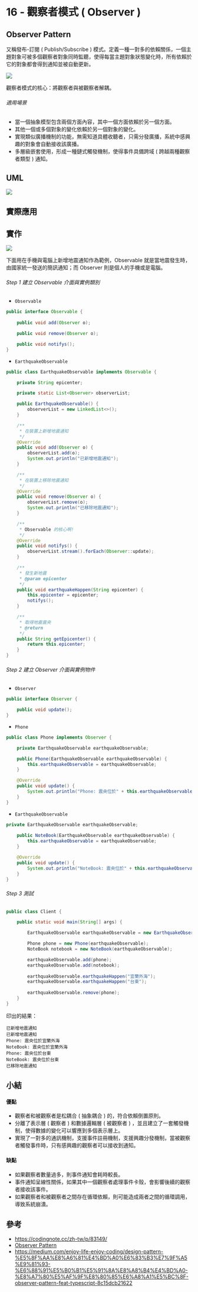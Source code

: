 # 16 - 觀察者模式 ( Observer )

## Observer Pattern 
又稱發布-訂閱 ( Publish/Subscribe ) 模式。定義一種一對多的依賴關係，一個主題對象可被多個觀察者對象同時監聽，使得每當主題對象狀態變化時，所有依賴於它的對象都會得到通知並被自動更新。

![](/images/16-1.png)

觀察者模式的核心：將觀察者與被觀察者解耦。

###### 適用場景
* 當一個抽象模型包含兩個方面內容，其中一個方面依賴於另一個方面。
* 其他一個或多個對象的變化依賴於另一個對象的變化。
* 實現類似廣播機制的功能，無需知道具體收聽者，只需分發廣播，系統中感興趣的對象會自動接收該廣播。
* 多層級嵌套使用，形成一種鏈式觸發機制，使得事件具備跨域 ( 跨越兩種觀察者類型 ) 通知。

## UML
![](/images/16-2.png)

## 實際應用

## 實作

![](/images/16-3.png)

下面用在手機與電腦上新增地震通知作為範例，Observable 就是當地震發生時，由國家統一發送的簡訊通知；而 Observer 則是個人的手機或是電腦。

###### Step 1 建立 Observable 介面與實例類別
* `Observable`
```java
public interface Observable {
	
    public void add(Observer o);

    public void remove(Observer o);

    public void notifys();
}
```

* `EarthquakeObservable`
```java
public class EarthquakeObservable implements Observable {

    private String epicenter;

    private static List<Observer> observerList;

    public EarthquakeObservable() {
        observerList = new LinkedList<>();
    }

    /**
     * 在裝置上新增地震通知
     */
    @Override
    public void add(Observer o) {
        observerList.add(o);
        System.out.println("已新增地震通知");
    }

    /**
     * 在裝置上移除地震通知
     */
    @Override
    public void remove(Observer o) {
        observerList.remove(o);
        System.out.println("已移除地震通知");
    }

    /**
     * Observable 的核心啊!
     */
    @Override
    public void notifys() {
        observerList.stream().forEach(Observer::update);
    }

    /**
     * 發生新地震
     * @param epicenter
     */
    public void earthquakeHappen(String epicenter) {
        this.epicenter = epicenter;
        notifys();
    }

    /**
     * 取得地震震央
     * @return
     */
    public String getEpicenter() {
        return this.epicenter;
    }
}
```

###### Step 2 建立 Observer 介面與實例物件

* `Observer`
```java
public interface Observer {

    public void update();
}
```

* `Phone`
```java
public class Phone implements Observer {

    private EarthquakeObservable earthquakeObservable;

    public Phone(EarthquakeObservable earthquakeObservable) {
        this.earthquakeObservable = earthquakeObservable;
    }

    @Override
    public void update() {
        System.out.println("Phone: 震央位於" + this.earthquakeObservable.getEpicenter());
    }
}
```

* `EarthquakeObservable`
```java
private EarthquakeObservable earthquakeObservable;
	
    public NoteBook(EarthquakeObservable earthquakeObservable) {
        this.earthquakeObservable = earthquakeObservable;
    }

    @Override
    public void update() {
        System.out.println("NoteBook: 震央位於" + this.earthquakeObservable.getEpicenter());
    }
}
```

###### Step 3 測試
```java
public class Client {

    public static void main(String[] args) {

        EarthquakeObservable earthquakeObservable = new EarthquakeObservable();

        Phone phone = new Phone(earthquakeObservable);
        NoteBook notebook = new NoteBook(earthquakeObservable);

        earthquakeObservable.add(phone);
        earthquakeObservable.add(notebook);
        
        earthquakeObservable.earthquakeHappen("宜蘭外海");
        earthquakeObservable.earthquakeHappen("台東");
        
        earthquakeObservable.remove(phone);
    }
}
```

印出的結果：
```
已新增地震通知
已新增地震通知
Phone: 震央位於宜蘭外海
NoteBook: 震央位於宜蘭外海
Phone: 震央位於台東
NoteBook: 震央位於台東
已移除地震通知
```

## 小結

#### 優點
* 觀察者和被觀察者是松耦合 ( 抽象耦合 ) 的，符合依賴倒置原則。
* 分離了表示層 ( 觀察者 ) 和數據邏輯層 ( 被觀察者 ) ，並且建立了一套觸發機制，使得數據的變化可以響應到多個表示層上。
* 實現了一對多的通訊機制，支援事件註冊機制，支援興趣分發機制，當被觀察者觸發事件時，只有感興趣的觀察者可以接收到通知。

#### 缺點
* 如果觀察者數量過多，則事件通知會耗時較長。
* 事件通知呈線性關係，如果其中一個觀察者處理事件卡殼，會影響後續的觀察者接收該事件。
* 如果觀察者和被觀察者之間存在循環依賴，則可能造成兩者之間的循環調用，導致系統崩潰。

## 參考
* https://codingnote.cc/zh-tw/p/83149/
* [Observer Pattern](https://www.youtube.com/watch?v=_BpmfnqjgzQ&list=PLrhzvIcii6GNjpARdnO4ueTUAVR9eMBpc&index=2)
* https://medium.com/enjoy-life-enjoy-coding/design-pattern-%E5%8F%AA%E8%A6%81%E4%BD%A0%E6%83%B3%E7%9F%A5%E9%81%93-%E6%88%91%E5%B0%B1%E5%91%8A%E8%A8%B4%E4%BD%A0-%E8%A7%80%E5%AF%9F%E8%80%85%E6%A8%A1%E5%BC%8F-observer-pattern-feat-typescript-8c15dcb21622